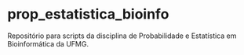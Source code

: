 # prop_estatistica_bioinfo
Repositório para scripts da disciplina de Probabilidade e Estatística em Bioinformática da UFMG.
